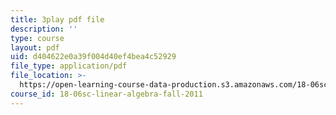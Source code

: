 ```yaml
---
title: 3play pdf file
description: ''
type: course
layout: pdf
uid: d404622e0a39f004d40ef4bea4c52929
file_type: application/pdf
file_location: >-
  https://open-learning-course-data-production.s3.amazonaws.com/18-06sc-linear-algebra-fall-2011/d404622e0a39f004d40ef4bea4c52929_13r9QY6cmjc.pdf
course_id: 18-06sc-linear-algebra-fall-2011
---
```

